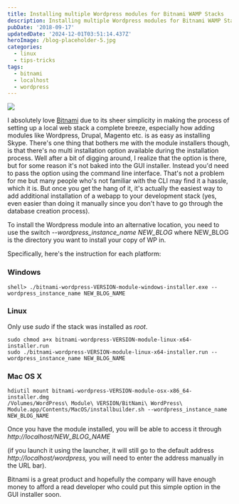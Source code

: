 ```yaml
---
title: Installing multiple Wordpress modules for Bitnami WAMP Stacks
description: Installing multiple Wordpress modules for Bitnami WAMP Stacks
pubDate: '2018-09-17'
updatedDate: '2024-12-01T03:51:14.437Z'
heroImage: /blog-placeholder-5.jpg
categories:
  - linux
  - tips-tricks
tags:
  - bitnami
  - localhost
  - wordpress
---
```


![](/blog-placeholder-1.jpg)

I absolutely love [Bitnami](https://bitnami.com/) due to its sheer simplicity in making the process of setting up a local web stack a complete breeze, especially how adding modules like Wordpress, Drupal, Magento etc. is as easy as installing Skype. There's one thing that bothers me with the module installers though, is that there's no multi installation option available during the installation process. Well after a bit of digging around, I realize that the option is there, but for some reason it's not baked into the GUI installer. Instead you'd need to pass the option using the command line interface. That's not a problem for me but many people who's not familiar with the CLI may find it a hassle, which it is. But once you get the hang of it, it's actually the easiest way to add additional installation of a webapp to your development stack (yes, even easier than doing it manually since you don't have to go through the database creation process).

To install the Wordpress module into an alternative location, you need to use the switch _\--wordpress\_instance\_name NEW\_BLOG_ where NEW\_BLOG is the directory you want to install your copy of WP in.

Specifically, here's the instruction for each platform:

### Windows

```
shell> ./bitnami-wordpress-VERSION-module-windows-installer.exe --wordpress_instance_name NEW_BLOG_NAME
```

### Linux

Only use _sudo_ if the stack was installed as _root_.

```
sudo chmod a+x bitnami-wordpress-VERSION-module-linux-x64-installer.run
sudo ./bitnami-wordpress-VERSION-module-linux-x64-installer.run --wordpress_instance_name NEW_BLOG_NAME
```

### Mac OS X

```
hdiutil mount bitnami-wordpress-VERSION-module-osx-x86_64-installer.dmg
/Volumes/WordPress\ Module\ VERSION/BitNami\ WordPress\ Module.app/Contents/MacOS/installbuilder.sh --wordpress_instance_name NEW_BLOG_NAME
```

Once you have the module installed, you will be able to access it through _http://localhost/NEW\_BLOG\_NAME_

(if you launch it using the launcher, it will still go to the default address _http://localhost/wordpress,_ you will need to enter the address manually in the URL bar).

Bitnami is a great product and hopefully the company will have enough money to afford a read developer who could put this simple option in the GUI installer soon.

